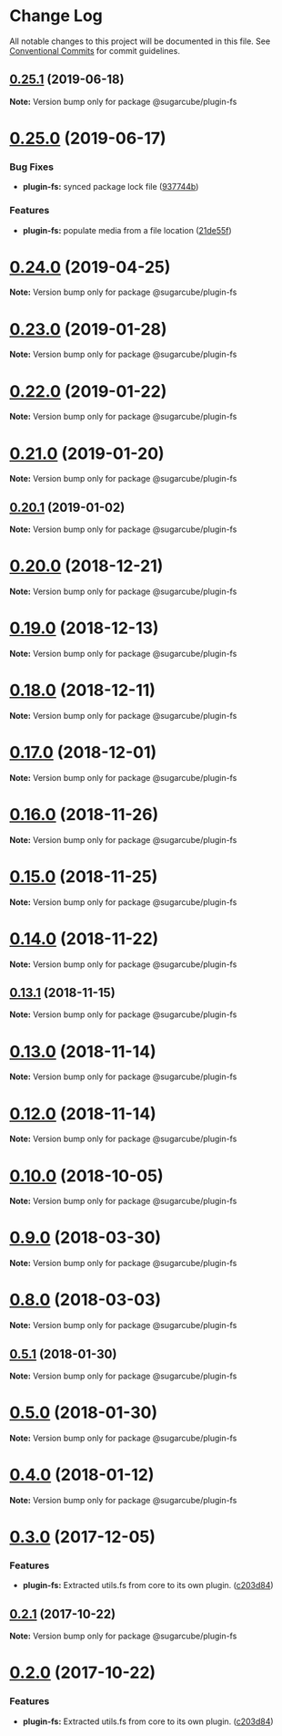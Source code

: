 # Change Log

All notable changes to this project will be documented in this file.
See [Conventional Commits](https://conventionalcommits.org) for commit guidelines.

## [0.25.1](https://github.com/critocrito/sugarcube/tree/master/packages/plugin-fs/compare/v0.25.0...v0.25.1) (2019-06-18)

**Note:** Version bump only for package @sugarcube/plugin-fs





# [0.25.0](https://github.com/critocrito/sugarcube/tree/master/packages/plugin-fs/compare/v0.24.0...v0.25.0) (2019-06-17)


### Bug Fixes

* **plugin-fs:** synced package lock file ([937744b](https://github.com/critocrito/sugarcube/tree/master/packages/plugin-fs/commit/937744b))


### Features

* **plugin-fs:** populate media from a file location ([21de55f](https://github.com/critocrito/sugarcube/tree/master/packages/plugin-fs/commit/21de55f))





# [0.24.0](https://github.com/critocrito/sugarcube/tree/master/packages/plugin-fs/compare/v0.23.0...v0.24.0) (2019-04-25)

**Note:** Version bump only for package @sugarcube/plugin-fs





# [0.23.0](https://github.com/critocrito/sugarcube/tree/master/packages/plugin-fs/compare/v0.22.0...v0.23.0) (2019-01-28)

**Note:** Version bump only for package @sugarcube/plugin-fs





# [0.22.0](https://github.com/critocrito/sugarcube/tree/master/packages/plugin-fs/compare/v0.21.0...v0.22.0) (2019-01-22)

**Note:** Version bump only for package @sugarcube/plugin-fs





# [0.21.0](https://github.com/critocrito/sugarcube/tree/master/packages/plugin-fs/compare/v0.20.1...v0.21.0) (2019-01-20)

**Note:** Version bump only for package @sugarcube/plugin-fs





## [0.20.1](https://github.com/critocrito/sugarcube/tree/master/packages/plugin-fs/compare/v0.20.0...v0.20.1) (2019-01-02)

**Note:** Version bump only for package @sugarcube/plugin-fs





# [0.20.0](https://github.com/critocrito/sugarcube/tree/master/packages/plugin-fs/compare/v0.19.3...v0.20.0) (2018-12-21)

**Note:** Version bump only for package @sugarcube/plugin-fs





# [0.19.0](https://github.com/critocrito/sugarcube/tree/master/packages/plugin-fs/compare/v0.18.0...v0.19.0) (2018-12-13)

**Note:** Version bump only for package @sugarcube/plugin-fs





# [0.18.0](https://github.com/critocrito/sugarcube/tree/master/packages/plugin-fs/compare/v0.17.0...v0.18.0) (2018-12-11)

**Note:** Version bump only for package @sugarcube/plugin-fs





# [0.17.0](https://github.com/critocrito/sugarcube/tree/master/packages/plugin-fs/compare/v0.16.0...v0.17.0) (2018-12-01)

**Note:** Version bump only for package @sugarcube/plugin-fs





# [0.16.0](https://github.com/critocrito/sugarcube/tree/master/packages/plugin-fs/compare/v0.15.0...v0.16.0) (2018-11-26)

**Note:** Version bump only for package @sugarcube/plugin-fs





# [0.15.0](https://github.com/critocrito/sugarcube/tree/master/packages/plugin-fs/compare/v0.14.0...v0.15.0) (2018-11-25)

**Note:** Version bump only for package @sugarcube/plugin-fs





# [0.14.0](https://github.com/critocrito/sugarcube/tree/master/packages/plugin-fs/compare/v0.13.2...v0.14.0) (2018-11-22)

**Note:** Version bump only for package @sugarcube/plugin-fs





## [0.13.1](https://github.com/critocrito/sugarcube/tree/master/packages/plugin-fs/compare/v0.13.0...v0.13.1) (2018-11-15)

**Note:** Version bump only for package @sugarcube/plugin-fs





# [0.13.0](https://github.com/critocrito/sugarcube/tree/master/packages/plugin-fs/compare/v0.12.0...v0.13.0) (2018-11-14)

**Note:** Version bump only for package @sugarcube/plugin-fs





# [0.12.0](https://github.com/critocrito/sugarcube/tree/master/packages/plugin-fs/compare/v0.11.0...v0.12.0) (2018-11-14)

**Note:** Version bump only for package @sugarcube/plugin-fs





# [0.10.0](https://github.com/critocrito/sugarcube/tree/master/packages/plugin-fs/compare/v0.9.0...v0.10.0) (2018-10-05)

**Note:** Version bump only for package @sugarcube/plugin-fs





<a name="0.9.0"></a>
# [0.9.0](https://github.com/critocrito/sugarcube/tree/master/packages/plugin-fs/compare/v0.8.0...v0.9.0) (2018-03-30)




**Note:** Version bump only for package @sugarcube/plugin-fs

<a name="0.8.0"></a>
# [0.8.0](https://github.com/critocrito/sugarcube/tree/master/packages/plugin-fs/compare/v0.7.0...v0.8.0) (2018-03-03)




**Note:** Version bump only for package @sugarcube/plugin-fs

<a name="0.5.1"></a>
## [0.5.1](https://github.com/critocrito/sugarcube/tree/master/packages/plugin-fs/compare/v0.5.0...v0.5.1) (2018-01-30)




**Note:** Version bump only for package @sugarcube/plugin-fs

<a name="0.5.0"></a>
# [0.5.0](https://github.com/critocrito/sugarcube/tree/master/packages/plugin-fs/compare/v0.4.0...v0.5.0) (2018-01-30)




**Note:** Version bump only for package @sugarcube/plugin-fs

<a name="0.4.0"></a>
# [0.4.0](https://github.com/critocrito/sugarcube/tree/master/packages/plugin-fs/compare/v0.3.0...v0.4.0) (2018-01-12)




**Note:** Version bump only for package @sugarcube/plugin-fs

<a name="0.3.0"></a>
# [0.3.0](https://github.com/critocrito/sugarcube/tree/master/packages/plugin-fs/compare/v0.1.0...v0.3.0) (2017-12-05)


### Features

* **plugin-fs:** Extracted utils.fs from core to its own plugin. ([c203d84](https://github.com/critocrito/sugarcube/tree/master/packages/plugin-fs/commit/c203d84))




<a name="0.2.1"></a>
## [0.2.1](https://github.com/critocrito/sugarcube/tree/master/packages/plugin-fs/compare/v0.2.0...v0.2.1) (2017-10-22)




**Note:** Version bump only for package @sugarcube/plugin-fs

<a name="0.2.0"></a>
# [0.2.0](https://github.com/critocrito/sugarcube/tree/master/packages/plugin-fs/compare/v0.1.0...v0.2.0) (2017-10-22)


### Features

* **plugin-fs:** Extracted utils.fs from core to its own plugin. ([c203d84](https://github.com/critocrito/sugarcube/tree/master/packages/plugin-fs/commit/c203d84))
